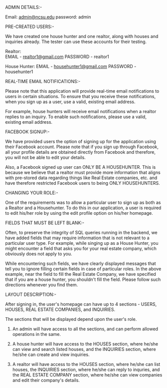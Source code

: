 ADMIN DETAILS:-

Email: admin@ncsu.edu
password: admin


PRE-CREATED USERS:-

We have created one house hunter and one realtor, along with houses and inquiries already. The tester can use these accounts for their testing.

Realtor:  
EMAIL - realtor1@gmail.com
PASSWORD - realtor1

House Hunter:
EMAIL - househunter1@gmail.com
PASSWORD - househunter1



REAL-TIME EMAIL NOTIFICATIONS:-

Please note that this application will provide real-time email notifications to users in certain situations.
To ensure that you receive these notifications, when you sign up as a user, use a valid, existing email address.

For example, house hunters will receive email notifications when a realtor replies to an inquiry. To enable such notifications, please use a valid, existing email address.



FACEBOOK SIGNUP:-

We have provided users the option of signing up for the application using their Facebook account. Please note that if you sign up through Facebook, all your profile details are obtained directly from Facebook and therefore, you will not be able to edit your details.

Also, a Facebook signed up user can ONLY BE A HOUSEHUNTER. This is because we believe that a realtor must provide more information that aligns with pre-stored data regarding things like Real Estate companies, etc. and have therefore restricted Facebook users to being ONLY HOUSEHUNTERS.


CHANGING YOUR ROLE:-

One of the requirements was to allow a particular user to sign up as both as a Realtor and a Househunter. To do this in our application, a user is required to edit his/her role by using the edit profile option on his/her homepage.


FIELDS THAT MUST BE LEFT BLANK:-

Often, to preserve the integrity of SQL queries running in the backend, we have added fields that may require information that is not relevant to a particular user type. For example, while singing up as a House Hunter, you might encounter a field that asks you for your real estate company, which obviously does not apply to you.

While encountering such fields, we have clearly displayed messages that tell you to ignore filling certain fields in case of particular roles. In the above example, near the field to fill the Real Estate Company, we have specified that if you are a house hunter, you shouldn't fill the field. Please follow such directions whenever you find them.


LAYOUT DESCRIPTION:-

After signing in, the user's homepage can have up to 4 sections - USERS, HOUSES, REAL ESTATE COMPANIES, and INQUIRIES.

The sections that will be displayed depend upon the user's role.

1. An admin will have access to all the sections, and can perform allowed operations in the same.

2. A house hunter will have access to the HOUSES section, where he/she can view and search listed houses, and the INQUIRIES section, where he/she can create and view inquiries.

3. A realtor will have access to the HOUSES section, where he/she can list houses, the INQUIRIES section, where he/she can reply to inquries, and the REAL ESTATE COMPANY section, where he/she can view companies and edit their company's details.
